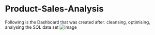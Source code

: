 # Product-Sales-Analysis

Following is the Dashboard that was created after: cleansing, optimising, analysing the SQL data set
![image](https://github.com/user-attachments/assets/f704cbb6-edbb-4f9b-b1d4-2a6def2df911)
